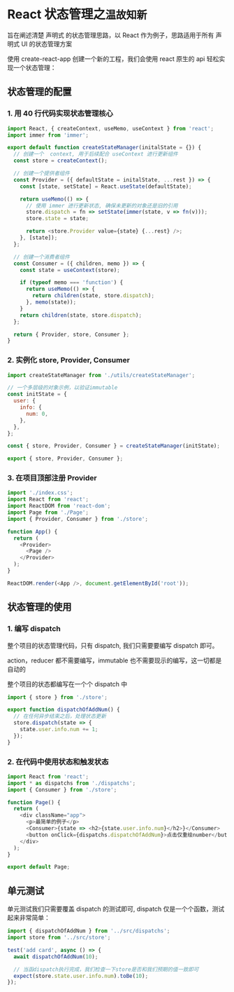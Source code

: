 # React 状态管理之`温故知新`

旨在阐述清楚 声明式 的状态管理思路，以 React 作为例子，思路适用于所有 声明式 UI 的状态管理方案

使用 create-react-app 创建一个新的工程，我们会使用 react 原生的 api 轻松实现一个状态管理：

## 状态管理的配置

### 1. 用 40 行代码实现状态管理核心

```js
import React, { createContext, useMemo, useContext } from 'react';
import immer from 'immer';

export default function createStateManager(initalState = {}) {
  // 创建一个  context, 用于后续配合 useContext 进行更新组件
  const store = createContext();

  // 创建一个提供者组件
  const Provider = ({ defaultState = initalState, ...rest }) => {
    const [state, setState] = React.useState(defaultState);

    return useMemo(() => {
      // 使用 immer 进行更新状态, 确保未更新的对象还是旧的引用
      store.dispatch = fn => setState(immer(state, v => fn(v)));
      store.state = state;

      return <store.Provider value={state} {...rest} />;
    }, [state]);
  };

  // 创建一个消费者组件
  const Consumer = ({ children, memo }) => {
    const state = useContext(store);

    if (typeof memo === 'function') {
      return useMemo(() => {
        return children(state, store.dispatch);
      }, memo(state));
    }
    return children(state, store.dispatch);
  };

  return { Provider, store, Consumer };
}
```

### 2. 实例化 store, Provider, Consumer

```js
import createStateManager from './utils/createStateManager';

// 一个多层级的对象示例，以验证immutable
const initState = {
  user: {
    info: {
      num: 0,
    },
  },
};

const { store, Provider, Consumer } = createStateManager(initState);

export { store, Provider, Consumer };
```

### 3. 在项目顶部注册 Provider

```js
import './index.css';
import React from 'react';
import ReactDOM from 'react-dom';
import Page from './Page';
import { Provider, Consumer } from './store';

function App() {
  return (
    <Provider>
      <Page />
    </Provider>
  );
}

ReactDOM.render(<App />, document.getElementById('root'));
```

## 状态管理的使用

### 1. 编写 dispatch

整个项目的状态管理代码，只有 dispatch, 我们只需要要编写 dispatch 即可。

action，reducer 都不需要编写，immutable 也不需要现示的编写，这一切都是自动的

整个项目的状态都编写在一个个 dispatch 中

```js
import { store } from './store';

export function dispatchOfAddNum() {
  // 在任何异步结束之后，处理状态更新
  store.dispatch(state => {
    state.user.info.num += 1;
  });
}
```

### 2. 在代码中使用状态和触发状态

```js
import React from 'react';
import * as dispatchs from './dispatchs';
import { Consumer } from './store';

function Page() {
  return (
    <div className="app">
      <p>最简单的例子</p>
      <Consumer>{state => <h2>{state.user.info.num}</h2>}</Consumer>
      <button onClick={dispatchs.dispatchOfAddNum}>点击仅重绘number</button>
    </div>
  );
}

export default Page;
```

## 单元测试

单元测试我们只需要覆盖 dispatch 的测试即可, dispatch 仅是一个个函数，测试起来非常简单：

```js
import { dispatchOfAddNum } from '../src/dispatchs';
import store from '../src/store';

test('add card', async () => {
  await dispatchOfAddNum(10);

  // 当函dispatch执行完成，我们检查一下store是否和我们预期的值一致即可
  expect(store.state.user.info.num).toBe(10);
});
```
